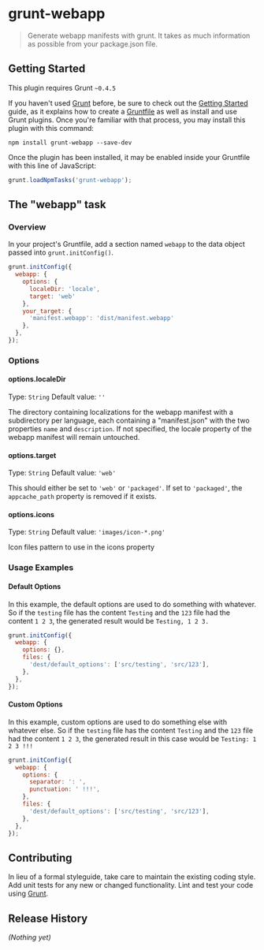 # grunt-webapp

> Generate webapp manifests with grunt. It takes as much information as possible from your package.json file.

## Getting Started
This plugin requires Grunt `~0.4.5`

If you haven't used [Grunt](http://gruntjs.com/) before, be sure to check out the [Getting Started](http://gruntjs.com/getting-started) guide, as it explains how to create a [Gruntfile](http://gruntjs.com/sample-gruntfile) as well as install and use Grunt plugins. Once you're familiar with that process, you may install this plugin with this command:

```shell
npm install grunt-webapp --save-dev
```

Once the plugin has been installed, it may be enabled inside your Gruntfile with this line of JavaScript:

```js
grunt.loadNpmTasks('grunt-webapp');
```

## The "webapp" task

### Overview
In your project's Gruntfile, add a section named `webapp` to the data object passed into `grunt.initConfig()`.

```js
grunt.initConfig({
  webapp: {
    options: {
      localeDir: 'locale',
      target: 'web'
    },
    your_target: {
      'manifest.webapp': 'dist/manifest.webapp'
    },
  },
});
```

### Options

#### options.localeDir
Type: `String`
Default value: `''`

The directory containing localizations for the webapp manifest with a subdirectory
per language, each containing a "manifest.json" with the two properties `name`
and `description`. If not specified, the locale property of the webapp manifest
will remain untouched.

#### options.target
Type: `String`
Default value: `'web'`

This should either be set to `'web'` or `'packaged'`. If set to `'packaged'`,
the `appcache_path` property is removed if it exists.

#### options.icons
Type: `String`
Default value: `'images/icon-*.png'`

Icon files pattern to use in the icons property

### Usage Examples

#### Default Options
In this example, the default options are used to do something with whatever. So if the `testing` file has the content `Testing` and the `123` file had the content `1 2 3`, the generated result would be `Testing, 1 2 3.`

```js
grunt.initConfig({
  webapp: {
    options: {},
    files: {
      'dest/default_options': ['src/testing', 'src/123'],
    },
  },
});
```

#### Custom Options
In this example, custom options are used to do something else with whatever else. So if the `testing` file has the content `Testing` and the `123` file had the content `1 2 3`, the generated result in this case would be `Testing: 1 2 3 !!!`

```js
grunt.initConfig({
  webapp: {
    options: {
      separator: ': ',
      punctuation: ' !!!',
    },
    files: {
      'dest/default_options': ['src/testing', 'src/123'],
    },
  },
});
```

## Contributing
In lieu of a formal styleguide, take care to maintain the existing coding style. Add unit tests for any new or changed functionality. Lint and test your code using [Grunt](http://gruntjs.com/).

## Release History
_(Nothing yet)_
